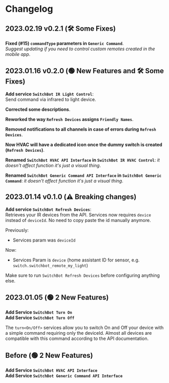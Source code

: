 # Changelog
## 2023.02.19 v0.2.1 (🛠️ Some Fixes)

**Fixed (#15) `commandType` parameters in `Generic Command`**.<br>
*Suggest updating if you need to control custom remotes created in the mobile app*.



## 2023.01.16 v0.2.0 (🟢 New Features and 🛠️ Some Fixes)
**Add service `SwitchBot IR Light Control`**:<br>
 Send command via infrared to light device.

**Corrected some descriptions**.

**Reworked the way `Refresh Devices` assigns `Friendly Names`**.

**Removed notifications to all channels in case of errors during `Refresh Devices`**.

**Now HVAC will have a dedicated icon once the dummy switch is created (`Refresh Devices`)**.

**Renamed `SwitchBot HVAC API Interface` in `SwitchBot IR HVAC Control`**: _it doesn't affect function it's just a visual thing_.

**Renamed `SwitchBot Generic Command API Interface` in `SwitchBot Generic Command`**: _it doesn't affect function it's just a visual thing_.


## 2023.01.14 v0.1.0 (⚠️ Breaking changes)
**Add service `SwitchBot Refresh Devices`**:<br>
Retrieves your IR devices from the API. Services now requires `device` instead of `deviceId`. No need to copy paste the id manually anymore.

Previously:
  - Services param was `deviceId`
 
Now:
  - Services Param is `device` (home assistant ID for sensor, e.g. `switch.switchbot_remote_my_light`)  
 
Make sure to run `SwitchBot Refresh Devices` before configuring anything else.

## 2023.01.05 (🟢 2 New Features)
**Add Service `SwitchBot Turn On`**  
**Add Service `SwitchBot Turn Off`**

The `turn<On/Off>` services allow you to switch On and Off your device with a simple command requiring only the deviceId.
Almost all devices are compatible with this command according to the API documentation.

## Before (🟢 2 New Features)
**Add Service `SwitchBot HVAC API Interface`**  
**Add Service `SwitchBot Generic Command API Interface`**